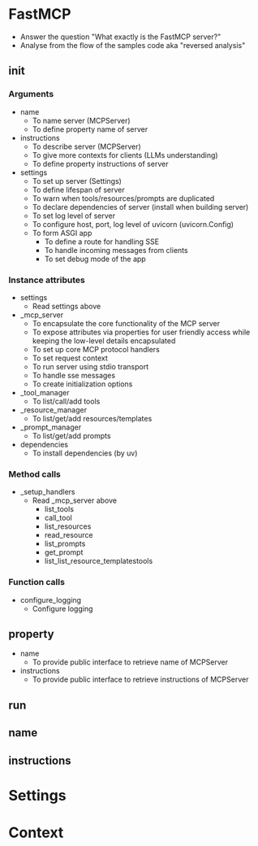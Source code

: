 # FastMCP
- Answer the question "What exactly is the FastMCP server?"
- Analyse from the flow of the samples code aka "reversed analysis"

## __init__
### Arguments
- name
    - To name server (MCPServer)
    - To define property name of server
- instructions
    - To describe server (MCPServer)
    - To give more contexts for clients (LLMs understanding)
    - To define property instructions of server
- settings
    - To set up server (Settings)
    - To define lifespan of server
    - To warn when tools/resources/prompts are duplicated
    - To declare dependencies of server (install when building server)
    - To set log level of server
    - To configure host, port, log level of uvicorn (uvicorn.Config)
    - To form ASGI app
        - To define a route for handling SSE
        - To handle incoming messages from clients
        - To set debug mode of the app
### Instance attributes
- settings
    - Read settings above
- _mcp_server
    - To encapsulate the core functionality of the MCP server
    - To expose attributes via properties for user friendly access while keeping the low-level details encapsulated
    - To set up core MCP protocol handlers
    - To set request context
    - To run server using stdio transport
    - To handle sse messages
    - To create initialization options
- _tool_manager
    - To list/call/add tools
- _resource_manager
    - To list/get/add resources/templates
- _prompt_manager
    - To list/get/add prompts
- dependencies
    - To install dependencies (by uv)
### Method calls
- _setup_handlers
    - Read _mcp_server above
        - list_tools
        - call_tool
        - list_resources
        - read_resource
        - list_prompts
        - get_prompt
        - list_list_resource_templatestools
### Function calls
- configure_logging
    - Configure logging

## property
- name
    - To provide public interface to retrieve name of MCPServer
- instructions
    - To provide public interface to retrieve instructions of MCPServer
## run

## name

## instructions

## 

# Settings

# Context
